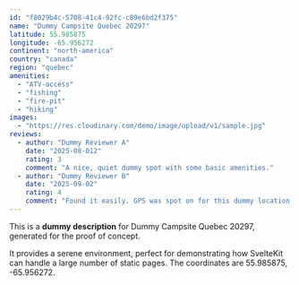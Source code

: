 ```yaml
---
id: "f8029b4c-5708-41c4-92fc-c89e6bd2f375"
name: "Dummy Campsite Quebec 20297"
latitude: 55.985875
longitude: -65.956272
continent: "north-america"
country: "canada"
region: "quebec"
amenities:
  - "ATV-access"
  - "fishing"
  - "fire-pit"
  - "hiking"
images:
  - "https://res.cloudinary.com/demo/image/upload/v1/sample.jpg"
reviews:
  - author: "Dummy Reviewer A"
    date: "2025-08-012"
    rating: 3
    comment: "A nice, quiet dummy spot with some basic amenities."
  - author: "Dummy Reviewer B"
    date: "2025-09-02"
    rating: 4
    comment: "Found it easily. GPS was spot on for this dummy location."
---
```


This is a **dummy description** for Dummy Campsite Quebec 20297, generated for the proof of concept.

It provides a serene environment, perfect for demonstrating how SvelteKit can handle a large number of static pages. The coordinates are 55.985875, -65.956272.
